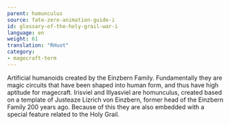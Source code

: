 ```yaml
---
parent: homunculus
source: fate-zero-animation-guide-i
id: glossary-of-the-holy-grail-war-i
language: en
weight: 61
translation: "RHuot"
category:
- magecraft-term
---
```


Artificial humanoids created by the Einzbern Family. Fundamentally they are magic circuits that have been shaped into human form, and thus have high aptitude for magecraft. Irisviel and Illyasviel are homunculus, created based on a template of Justeaze Lizrich von Einzbern, former head of the Einzbern Family 200 years ago. Because of this they are also embedded with a special feature related to the Holy Grail.
